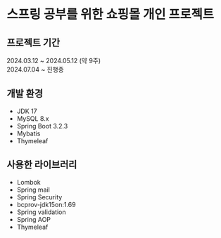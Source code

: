 # 스프링 공부를 위한 쇼핑몰 개인 프로젝트
## 프로젝트 기간
2024.03.12 ~ 2024.05.12 (약 9주)   
2024.07.04 ~ 진행중
## 개발 환경
- JDK 17
- MySQL 8.x
- Spring Boot 3.2.3
- Mybatis
- Thymeleaf
## 사용한 라이브러리
- Lombok
- Spring mail
- Spring Security
- bcprov-jdk15on:1.69
- Spring validation
- Spring AOP
- Thymeleaf
